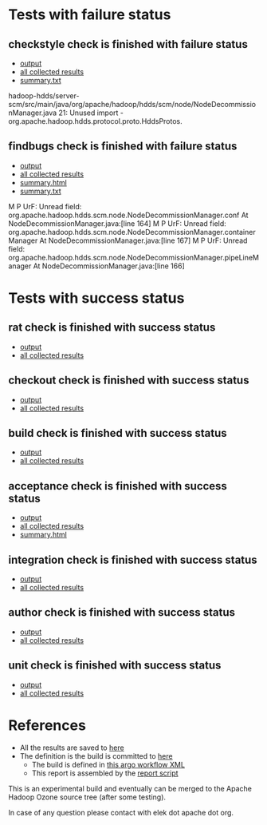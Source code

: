 # Tests with failure status

## checkstyle check is finished with failure status

   * [output](https://raw.githubusercontent.com/elek/ozone-ci-q4/master/pr/pr-hdds-2196-2-bqhj7/checkstyle/output.log)
   * [all collected results](https://github.com/elek/ozone-ci-q4/tree/master/pr/pr-hdds-2196-2-bqhj7/checkstyle)
   * [summary.txt](https://github.com/elek/ozone-ci-q4/tree/master/pr/pr-hdds-2196-2-bqhj7/checkstyle/summary.txt)

hadoop-hdds/server-scm/src/main/java/org/apache/hadoop/hdds/scm/node/NodeDecommissionManager.java
 21: Unused import - org.apache.hadoop.hdds.protocol.proto.HddsProtos.

## findbugs check is finished with failure status

   * [output](https://raw.githubusercontent.com/elek/ozone-ci-q4/master/pr/pr-hdds-2196-2-bqhj7/findbugs/output.log)
   * [all collected results](https://github.com/elek/ozone-ci-q4/tree/master/pr/pr-hdds-2196-2-bqhj7/findbugs)
   * [summary.html](https://elek.github.io/ozone-ci-q4/pr/pr-hdds-2196-2-bqhj7/findbugs/summary.html)
   * [summary.txt](https://github.com/elek/ozone-ci-q4/tree/master/pr/pr-hdds-2196-2-bqhj7/findbugs/summary.txt)

M P UrF: Unread field: org.apache.hadoop.hdds.scm.node.NodeDecommissionManager.conf  At NodeDecommissionManager.java:[line 164]
M P UrF: Unread field: org.apache.hadoop.hdds.scm.node.NodeDecommissionManager.containerManager  At NodeDecommissionManager.java:[line 167]
M P UrF: Unread field: org.apache.hadoop.hdds.scm.node.NodeDecommissionManager.pipeLineManager  At NodeDecommissionManager.java:[line 166]


# Tests with success status

## rat check is finished with success status

   * [output](https://raw.githubusercontent.com/elek/ozone-ci-q4/master/pr/pr-hdds-2196-2-bqhj7/rat/output.log)
   * [all collected results](https://github.com/elek/ozone-ci-q4/tree/master/pr/pr-hdds-2196-2-bqhj7/rat)


## checkout check is finished with success status

   * [output](https://raw.githubusercontent.com/elek/ozone-ci-q4/master/pr/pr-hdds-2196-2-bqhj7/checkout/output.log)
   * [all collected results](https://github.com/elek/ozone-ci-q4/tree/master/pr/pr-hdds-2196-2-bqhj7/checkout)


## build check is finished with success status

   * [output](https://raw.githubusercontent.com/elek/ozone-ci-q4/master/pr/pr-hdds-2196-2-bqhj7/build/output.log)
   * [all collected results](https://github.com/elek/ozone-ci-q4/tree/master/pr/pr-hdds-2196-2-bqhj7/build)


## acceptance check is finished with success status

   * [output](https://raw.githubusercontent.com/elek/ozone-ci-q4/master/pr/pr-hdds-2196-2-bqhj7/acceptance/output.log)
   * [all collected results](https://github.com/elek/ozone-ci-q4/tree/master/pr/pr-hdds-2196-2-bqhj7/acceptance)
   * [summary.html](https://elek.github.io/ozone-ci-q4/pr/pr-hdds-2196-2-bqhj7/acceptance/summary.html)


## integration check is finished with success status

   * [output](https://raw.githubusercontent.com/elek/ozone-ci-q4/master/pr/pr-hdds-2196-2-bqhj7/integration/output.log)
   * [all collected results](https://github.com/elek/ozone-ci-q4/tree/master/pr/pr-hdds-2196-2-bqhj7/integration)


## author check is finished with success status

   * [output](https://raw.githubusercontent.com/elek/ozone-ci-q4/master/pr/pr-hdds-2196-2-bqhj7/author/output.log)
   * [all collected results](https://github.com/elek/ozone-ci-q4/tree/master/pr/pr-hdds-2196-2-bqhj7/author)


## unit check is finished with success status

   * [output](https://raw.githubusercontent.com/elek/ozone-ci-q4/master/pr/pr-hdds-2196-2-bqhj7/unit/output.log)
   * [all collected results](https://github.com/elek/ozone-ci-q4/tree/master/pr/pr-hdds-2196-2-bqhj7/unit)




# References

 * All the results are saved to [here](https://github.com/elek/ozone-ci-q4/tree/master/pr/pr-hdds-2196-2-bqhj7/)
 * The definition is the build is committed to [here](https://github.com/elek/argo-ozone)
    * The build is defined in [this argo workflow XML](https://github.com/elek/argo-ozone/blob/master/ozone-build.yaml)
    * This report is assembled by the [report script](https://github.com/elek/argo-ozone/blob/master/scripts/report.sh)

This is an experimental build and eventually can be merged to the Apache Hadoop Ozone source tree (after some testing).

In case of any question please contact with elek dot apache dot org.

